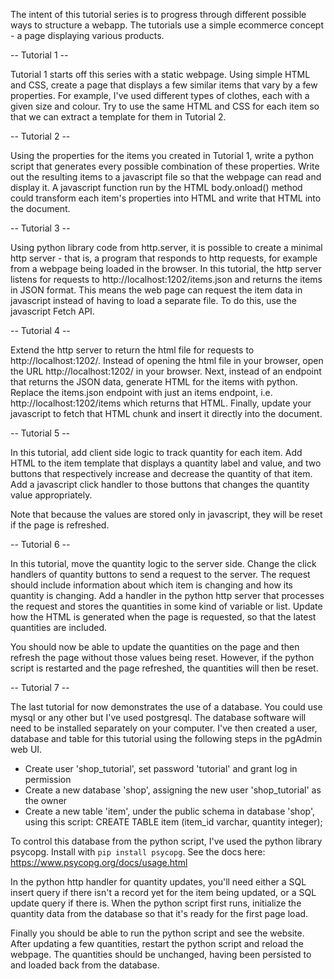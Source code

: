 The intent of this tutorial series is to progress through different possible ways to structure a webapp. The tutorials use a simple ecommerce concept - a page displaying various products.


-- Tutorial 1 --

Tutorial 1 starts off this series with a static webpage. Using simple HTML and CSS, create a page that displays a few similar items that vary by a few properties. For example, I've used different types of clothes, each with a given size and colour. Try to use the same HTML and CSS for each item so that we can extract a template for them in Tutorial 2.


-- Tutorial 2 --

Using the properties for the items you created in Tutorial 1, write a python script that generates every possible combination of these properties. Write out the resulting items to a javascript file so that the webpage can read and display it. A javascript function run by the HTML body.onload() method could transform each item's properties into HTML and write that HTML into the document.


-- Tutorial 3 --

Using python library code from http.server, it is possible to create a minimal http server - that is, a program that responds to http requests, for example from a webpage being loaded in the browser. In this tutorial, the http server listens for requests to http://localhost:1202/items.json and returns the items in JSON format. This means the web page can request the item data in javascript instead of having to load a separate file. To do this, use the javascript Fetch API.


-- Tutorial 4 --

Extend the http server to return the html file for requests to http://localhost:1202/. Instead of opening the html file in your browser, open the URL http://localhost:1202/ in your browser. Next, instead of an endpoint that returns the JSON data, generate HTML for the items with python. Replace the items.json endpoint with just an items endpoint, i.e. http://localhost:1202/items which returns that HTML. Finally, update your javascript to fetch that HTML chunk and insert it directly into the document.


-- Tutorial 5 --

In this tutorial, add client side logic to track quantity for each item. Add HTML to the item template that displays a quantity label and value, and two buttons that respectively increase and decrease the quantity of that item. Add a javascript click handler to those buttons that changes the quantity value appropriately.

Note that because the values are stored only in javascript, they will be reset if the page is refreshed.


-- Tutorial 6 --

In this tutorial, move the quantity logic to the server side. Change the click handlers of quantity buttons to send a request to the server. The request should include information about which item is changing and how its quantity is changing. Add a handler in the python http server that processes the request and stores the quantities in some kind of variable or list. Update how the HTML is generated when the page is requested, so that the latest quantities are included.

You should now be able to update the quantities on the page and then refresh the page without those values being reset. However, if the python script is restarted and the page refreshed, the quantities will then be reset.


-- Tutorial 7 --

The last tutorial for now demonstrates the use of a database. You could use mysql or any other but I've used postgresql. The database software will need to be installed separately on your computer. I've then created a user, database and table for this tutorial using the following steps in the pgAdmin web UI.
 - Create user 'shop_tutorial', set password 'tutorial' and grant log in permission
 - Create a new database 'shop', assigning the new user 'shop_tutorial' as the owner
 - Create a new table 'item', under the public schema in database 'shop', using this script: CREATE TABLE item (item_id varchar, quantity integer);

To control this database from the python script, I've used the python library psycopg. Install with `pip install psycopg`. See the docs here: https://www.psycopg.org/docs/usage.html

In the python http handler for quantity updates, you'll need either a SQL insert query if there isn't a record yet for the item being updated, or a SQL update query if there is. When the python script first runs, initialize the quantity data from the database so that it's ready for the first page load.

Finally you should be able to run the python script and see the website. After updating a few quantities, restart the python script and reload the webpage. The quantities should be unchanged, having been persisted to and loaded back from the database.

